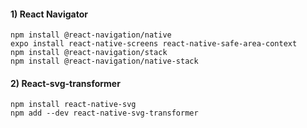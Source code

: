 #### 1) React Navigator
```
npm install @react-navigation/native
expo install react-native-screens react-native-safe-area-context
npm install @react-navigation/stack
npm install @react-navigation/native-stack
```

#### 2) React-svg-transformer
```
npm install react-native-svg
npm add --dev react-native-svg-transformer
```
